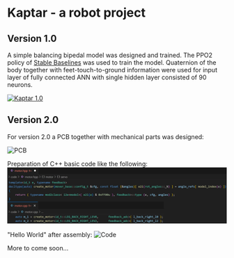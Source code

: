 # Kaptar - a robot project

## Version 1.0
A simple balancing bipedal model was designed and trained. The PPO2 policy of [Stable Baselines](https://stable-baselines.readthedocs.io/en/master/) was used to train the model. Quaternion of the body together with feet-touch-to-ground information were used for input layer of fully connected ANN with single hidden layer consisted of 90 neurons.

[![Kaptar 1.0](http://img.youtube.com/vi/YdcDqeV2Ho0/mqdefault.jpg)](https://www.youtube.com/watch?v=YdcDqeV2Ho0)

## Version 2.0
For version 2.0 a PCB together with mechanical parts was designed:

<img src="https://github.com/davhak/Robot-project-Kaptar/blob/main/img/pcb.jpg?raw=true" alt="PCB" width="400" height="400">

Preparation of C++ basic code like the following:
![Code](https://github.com/davhak/Robot-project-Kaptar/blob/main/img/code.jpg?raw=true)

"Hello World" after assembly:
![Code](https://github.com/davhak/Robot-project-Kaptar/blob/main/img/assembled.gif?raw=true)

More to come soon...